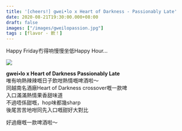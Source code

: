 ```yaml
---
title: '[cheers!] gwei•lo x Heart of Darkness - Passionably Late'
date: 2020-08-21T19:30:00.000+08:00
draft: false
images: ["/images/gweilopassion.jpg"]
tags : [flavor - 飲！]
---
```


Happy Friday冇得响慢慢坐低Happy Hour...  

![](/images/gweilopassion.jpg)

**gwei•lo x Heart of Darkness Passionably Late**  
唯有响熱辣辣嘅日子飲咁熱情嘅啤酒啦～  
同越南名酒廠Heart of Darkness crossover嘅一款啤  
入口滿滿熱情果香甜味道  
不過唔係甜嘅，hop味都幾sharp  
後尾苦苦地咁同先入口嘅甜好大對比  
  
  
好過癮嘅一款啤酒啦～
